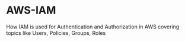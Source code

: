 # AWS-IAM
How IAM is used for Authentication and Authorization in AWS covering topics like Users, Policies, Groups, Roles
